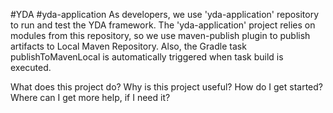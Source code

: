 #YDA
#yda-application
As developers, we use 'yda-application' repository to run and test the YDA framework. The 'yda-application' project relies on modules from this repository, so we use maven-publish plugin to publish artifacts to Local Maven Repository. Also, the Gradle task publishToMavenLocal is automatically triggered when task build is executed.

What does this project do?
Why is this project useful?
How do I get started?
Where can I get more help, if I need it?
